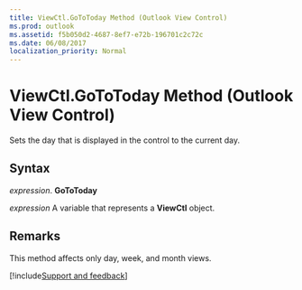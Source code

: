 ```yaml
---
title: ViewCtl.GoToToday Method (Outlook View Control)
ms.prod: outlook
ms.assetid: f5b050d2-4687-8ef7-e72b-196701c2c72c
ms.date: 06/08/2017
localization_priority: Normal
---
```



# ViewCtl.GoToToday Method (Outlook View Control)

Sets the day that is displayed in the control to the current day. 


## Syntax

 _expression_. **GoToToday**

_expression_ A variable that represents a  **ViewCtl** object.


## Remarks

This method affects only day, week, and month views.

[!include[Support and feedback](~/includes/feedback-boilerplate.md)]